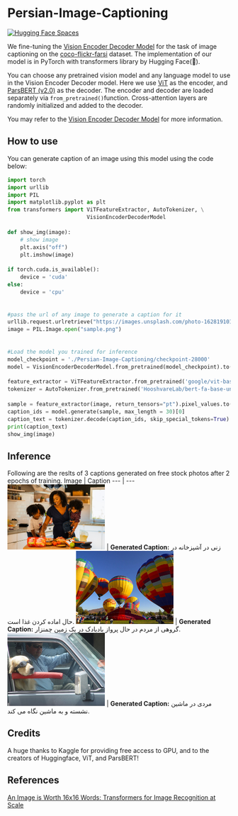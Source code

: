 # Persian-Image-Captioning

[![Hugging Face Spaces](https://img.shields.io/badge/%F0%9F%A4%97%20Hugging%20Face-Spaces-blue)](https://huggingface.co/spaces/MahsaShahidi/Persian-Image-Captioning)

We fine-tuning the [Vision Encoder Decoder Model](https://huggingface.co/docs/transformers/v4.16.2/en/model_doc/vision-encoder-decoder#transformers.VisionEncoderDecoderModel) for the task of image captioning on the [coco-flickr-farsi](https://www.kaggle.com/navidkanaani/coco-flickr-farsi) dataset. The implementation of our model is in PyTorch with transformers library by Hugging Face(🤗).

You can choose any pretrained vision model and any language model to use in the Vision Encoder Decoder model. Here we use [ViT](https://huggingface.co/google/vit-base-patch16-224-in21k) as the encoder, and [ParsBERT (v2.0)](https://huggingface.co/HooshvareLab/bert-fa-base-uncased-clf-persiannews) as the decoder. The encoder and decoder are loaded separately via `from_pretrained()`function. Cross-attention layers are randomly initialized and added to the decoder.

You may refer to the [Vision Encoder Decoder Model](https://huggingface.co/docs/transformers/model_doc/vision-encoder-decoder) for more information.

## How to use
You can generate caption of an image using this model using the code below:
```python
import torch
import urllib
import PIL
import matplotlib.pyplot as plt
from transformers import ViTFeatureExtractor, AutoTokenizer, \
                         VisionEncoderDecoderModel

def show_img(image):
    # show image
    plt.axis("off")
    plt.imshow(image)
    
if torch.cuda.is_available():
    device = 'cuda'
else:
    device = 'cpu'


#pass the url of any image to generate a caption for it    
urllib.request.urlretrieve("https://images.unsplash.com/photo-1628191011227-522c7c3f0af9?ixlib=rb-1.2.1&ixid=MnwxMjA3fDB8MHxwaG90by1wYWdlfHx8fGVufDB8fHx8&auto=format&fit=crop&w=870&q=80", "sample.png")
image = PIL.Image.open("sample.png")


#Load the model you trained for inference 
model_checkpoint = './Persian-Image-Captioning/checkpoint-28000'
model = VisionEncoderDecoderModel.from_pretrained(model_checkpoint).to(device)

feature_extractor = ViTFeatureExtractor.from_pretrained('google/vit-base-patch16-224-in21k')
tokenizer = AutoTokenizer.from_pretrained('HooshvareLab/bert-fa-base-uncased-clf-persiannews')

sample = feature_extractor(image, return_tensors="pt").pixel_values.to(device)
caption_ids = model.generate(sample, max_length = 30)[0]
caption_text = tokenizer.decode(caption_ids, skip_special_tokens=True)
print(caption_text)
show_img(image)
```

## Inference
Following are the reslts of 3 captions generated on free stock photos after 2 epochs of training.
Image | Caption 
--- | --- 
<img src="images/Family-cooking.jpg" width="220"> | **Generated Caption:** زنی در آشپزخانه در حال اماده کردن غذا است.
<img src="images/Balloons.jpg" width="220"> | **Generated Caption:** گروهی از مردم در حال پرواز بادبادک در یک زمین چمنزار.
<img src="images/driving.jpg" width="220">  | **Generated Caption:** مردی در ماشین نشسته و به ماشین نگاه می کند.



## Credits
A huge thanks to Kaggle for providing free access to GPU, and to the creators of Huggingface, ViT, and ParsBERT!


## References
[An Image is Worth 16x16 Words: Transformers for Image Recognition at Scale](https://arxiv.org/abs/2010.11929 )
